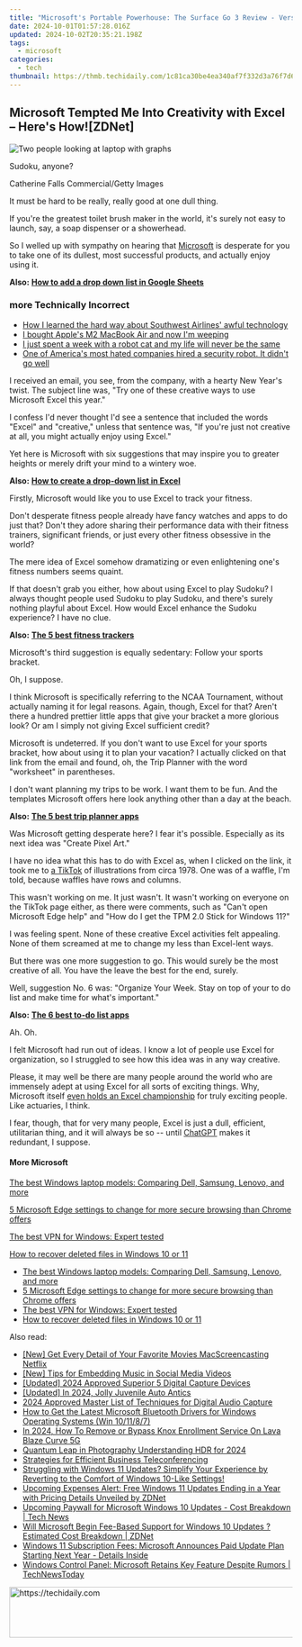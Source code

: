 ```yaml
---
title: "Microsoft's Portable Powerhouse: The Surface Go 3 Review - Versatile Tablet/Laptop, Yet Lacks Long-Lasting Battery Life | ZDNetwork Insights"
date: 2024-10-01T01:57:28.016Z
updated: 2024-10-02T20:35:21.198Z
tags:
  - microsoft
categories:
  - tech
thumbnail: https://thmb.techidaily.com/1c81ca30be4ea340af7f332d3a76f7d660b91fccbe6bb81eb5bf627c9ccf9af1.jpg
---
```


## Microsoft Tempted Me Into Creativity with Excel – Here's How![ZDNet]

![Two people looking at laptop with graphs](https://www.zdnet.com/a/img/resize/eafd1a387bb7e6b0265f3284c302e0f46ce07339/2023/02/03/af3b58e0-11c8-4c69-a84b-e91c7dc510eb/gettyimages-1441723112.jpg?auto=webp&width=1280)

Sudoku, anyone?

Catherine Falls Commercial/Getty Images

It must be hard to be really, really good at one dull thing.

If you're the greatest toilet brush maker in the world, it's surely not easy to launch, say, a soap dispenser or a showerhead.

So I welled up with sympathy on hearing that [Microsoft](https://www.zdnet.com/home-and-office/work-life/microsoft-teams-premium-is-getting-a-gpt-boost-via-openai/) is desperate for you to take one of its dullest, most successful products, and actually enjoy using it.

**Also:** [**How to add a drop down list in Google Sheets**](https://www.zdnet.com/home-and-office/work-life/how-to-add-a-drop-down-list-in-google-sheets/)

### more Technically Incorrect

* [How I learned the hard way about Southwest Airlines' awful technology](https://www.zdnet.com/article/how-i-learned-the-hard-way-about-southwest-airlines-awful-technology/)
* [I bought Apple's M2 MacBook Air and now I'm weeping](https://www.zdnet.com/article/i-bought-apples-m2-macbook-air-and-now-im-weeping/)
* [I just spent a week with a robot cat and my life will never be the same](https://www.zdnet.com/article/i-just-spent-a-week-with-a-robot-cat-and-my-life-will-never-be-the-same/)
* [One of America's most hated companies hired a security robot. It didn't go well](https://www.zdnet.com/article/one-of-americas-most-hated-companies-hired-a-security-robot-it-didnt-go-well/)

I received an email, you see, from the company, with a hearty New Year's twist. The subject line was, "Try one of these creative ways to use Microsoft Excel this year." 

I confess I'd never thought I'd see a sentence that included the words "Excel" and "creative," unless that sentence was, "If you're just not creative at all, you might actually enjoy using Excel." 

Yet here is Microsoft with six suggestions that may inspire you to greater heights or merely drift your mind to a wintery woe.

**Also:** [**How to create a drop-down list in Excel**](https://www.zdnet.com/home-and-office/work-life/how-to-create-a-drop-down-list-in-excel/)

Firstly, Microsoft would like you to use Excel to track your fitness. 

Don't desperate fitness people already have fancy watches and apps to do just that? Don't they adore sharing their performance data with their fitness trainers, significant friends, or just every other fitness obsessive in the world? 

The mere idea of Excel somehow dramatizing or even enlightening one's fitness numbers seems quaint.

If that doesn't grab you either, how about using Excel to play Sudoku? I always thought people used Sudoku to play Sudoku, and there's surely nothing playful about Excel. How would Excel enhance the Sudoku experience? I have no clue.

**Also:** [**The 5 best fitness trackers**](https://www.zdnet.com/article/best-fitness-tracker/) 

Microsoft's third suggestion is equally sedentary: Follow your sports bracket.

Oh, I suppose. 

I think Microsoft is specifically referring to the NCAA Tournament, without actually naming it for legal reasons. Again, though, Excel for that? Aren't there a hundred prettier little apps that give your bracket a more glorious look? Or am I simply not giving Excel sufficient credit?

Microsoft is undeterred. If you don't want to use Excel for your sports bracket, how about using it to plan your vacation? I actually clicked on that link from the email and found, oh, the Trip Planner with the word "worksheet" in parentheses. 

I don't want planning my trips to be work. I want them to be fun. And the templates Microsoft offers here look anything other than a day at the beach.

**Also:** [**The 5 best trip planner apps**](https://www.zdnet.com/article/best-trip-planner-app/)

Was Microsoft getting desperate here? I fear it's possible. Especially as its next idea was "Create Pixel Art." 

I have no idea what this has to do with Excel as, when I clicked on the link, it took me to [a TikTok](https://www.tiktok.com/@microsoft365/video/7017812421733633285?ocid=cmm50bixyyq) of illustrations from circa 1978\. One was of a waffle, I'm told, because waffles have rows and columns. 

This wasn't working on me. It just wasn't. It wasn't working on everyone on the TikTok page either, as there were comments, such as "Can't open Microsoft Edge help" and "How do I get the TPM 2.0 Stick for Windows 11?"

I was feeling spent. None of these creative Excel activities felt appealing. None of them screamed at me to change my less than Excel-lent ways.

But there was one more suggestion to go. This would surely be the most creative of all. You have the leave the best for the end, surely.

Well, suggestion No. 6 was: "Organize Your Week. Stay on top of your to do list and make time for what's important."

**Also:** [**The 6 best to-do list apps**](https://www.zdnet.com/home-and-office/work-life/best-to-do-list-app/)

Ah. Oh.

I felt Microsoft had run out of ideas. I know a lot of people use Excel for organization, so I struggled to see how this idea was in any way creative.

Please, it may well be there are many people around the world who are immensely adept at using Excel for all sorts of exciting things. Why, Microsoft itself [even holds an Excel championship](https://www.zdnet.com/article/i-just-watched-microsoft-try-to-make-excel-exciting-recovery-wont-be-easy/) for truly exciting people. Like actuaries, I think.

I fear, though, that for very many people, Excel is just a dull, efficient, utilitarian thing, and it will always be so -- until [ChatGPT](https://www.zdnet.com/article/chatgpts-next-big-challenge-helping-microsoft-to-challenge-google-search/) makes it redundant, I suppose.

#### More Microsoft

[The best Windows laptop models: Comparing Dell, Samsung, Lenovo, and more](https://www.zdnet.com/article/best-windows-laptop/ "The best Windows laptop models: Comparing Dell, Samsung, Lenovo, and more")

[5 Microsoft Edge settings to change for more secure browsing than Chrome offers](https://www.zdnet.com/article/5-microsoft-edge-settings-to-change-for-more-secure-browsing-than-chrome-offers/ "5 Microsoft Edge settings to change for more secure browsing than Chrome offers")

[The best VPN for Windows: Expert tested](https://www.zdnet.com/article/best-vpn-for-windows-pc/ "The best VPN for Windows: Expert tested")

[How to recover deleted files in Windows 10 or 11](https://www.zdnet.com/article/how-to-recover-deleted-files-in-windows-10-or-11/ "How to recover deleted files in Windows 10 or 11")

* [The best Windows laptop models: Comparing Dell, Samsung, Lenovo, and more](https://www.zdnet.com/article/best-windows-laptop/ "The best Windows laptop models: Comparing Dell, Samsung, Lenovo, and more")
* [5 Microsoft Edge settings to change for more secure browsing than Chrome offers](https://www.zdnet.com/article/5-microsoft-edge-settings-to-change-for-more-secure-browsing-than-chrome-offers/ "5 Microsoft Edge settings to change for more secure browsing than Chrome offers")
* [The best VPN for Windows: Expert tested](https://www.zdnet.com/article/best-vpn-for-windows-pc/ "The best VPN for Windows: Expert tested")
* [How to recover deleted files in Windows 10 or 11](https://www.zdnet.com/article/how-to-recover-deleted-files-in-windows-10-or-11/ "How to recover deleted files in Windows 10 or 11")

<ins class="adsbygoogle"
     style="display:block"
     data-ad-format="autorelaxed"
     data-ad-client="ca-pub-7571918770474297"
     data-ad-slot="1223367746"></ins>

<ins class="adsbygoogle"
     style="display:block"
     data-ad-client="ca-pub-7571918770474297"
     data-ad-slot="8358498916"
     data-ad-format="auto"
     data-full-width-responsive="true"></ins>

<span class="atpl-alsoreadstyle">Also read:</span>
<div><ul>
<li><a href="https://video-screen-grab.techidaily.com/new-get-every-detail-of-your-favorite-movies-macscreencasting-netflix/"><u>[New] Get Every Detail of Your Favorite Movies MacScreencasting Netflix</u></a></li>
<li><a href="https://article-helps.techidaily.com/new-tips-for-embedding-music-in-social-media-videos/"><u>[New] Tips for Embedding Music in Social Media Videos</u></a></li>
<li><a href="https://desktop-recording.techidaily.com/updated-2024-approved-superior-5-digital-capture-devices/"><u>[Updated] 2024 Approved Superior 5 Digital Capture Devices</u></a></li>
<li><a href="https://screen-capture.techidaily.com/updated-in-2024-jolly-juvenile-auto-antics/"><u>[Updated] In 2024, Jolly Juvenile Auto Antics</u></a></li>
<li><a href="https://screen-sharing-recording.techidaily.com/2024-approved-master-list-of-techniques-for-digital-audio-capture/"><u>2024 Approved Master List of Techniques for Digital Audio Capture</u></a></li>
<li><a href="https://win-dash.techidaily.com/how-to-get-the-latest-microsoft-bluetooth-drivers-for-windows-operating-systems-win-101187/"><u>How to Get the Latest Microsoft Bluetooth Drivers for Windows Operating Systems (Win 10/11/8/7)</u></a></li>
<li><a href="https://android-unlock.techidaily.com/in-2024-how-to-remove-or-bypass-knox-enrollment-service-on-lava-blaze-curve-5g-by-drfone-android/"><u>In 2024, How To Remove or Bypass Knox Enrollment Service On Lava Blaze Curve 5G</u></a></li>
<li><a href="https://extra-skills.techidaily.com/quantum-leap-in-photography-understanding-hdr-for-2024/"><u>Quantum Leap in Photography Understanding HDR for 2024</u></a></li>
<li><a href="https://screen-mirroring-recording.techidaily.com/strategies-for-efficient-business-teleconferencing/"><u>Strategies for Efficient Business Teleconferencing</u></a></li>
<li><a href="https://win-wonderful.techidaily.com/struggling-with-windows-11-updates-simplify-your-experience-by-reverting-to-the-comfort-of-windows-10-like-settings/"><u>Struggling with Windows 11 Updates? Simplify Your Experience by Reverting to the Comfort of Windows 10-Like Settings!</u></a></li>
<li><a href="https://win-wonderful.techidaily.com/upcoming-expenses-alert-free-windows-11-updates-ending-in-a-year-with-pricing-details-unveiled-by-zdnet/"><u>Upcoming Expenses Alert: Free Windows 11 Updates Ending in a Year with Pricing Details Unveiled by ZDNet</u></a></li>
<li><a href="https://win-wonderful.techidaily.com/upcoming-paywall-for-microsoft-windows-10-updates-cost-breakdown-tech-news/"><u>Upcoming Paywall for Microsoft Windows 10 Updates - Cost Breakdown | Tech News</u></a></li>
<li><a href="https://win-wonderful.techidaily.com/will-microsoft-begin-fee-based-support-for-windows-10-updates-estimated-cost-breakdown-zdnet/"><u>Will Microsoft Begin Fee-Based Support for Windows 10 Updates ? Estimated Cost Breakdown | ZDNet</u></a></li>
<li><a href="https://win-wonderful.techidaily.com/windows-11-subscription-fees-microsoft-announces-paid-update-plan-starting-next-year-details-inside/"><u>Windows 11 Subscription Fees: Microsoft Announces Paid Update Plan Starting Next Year - Details Inside</u></a></li>
<li><a href="https://win-wonderful.techidaily.com/windows-control-panel-microsoft-retains-key-feature-despite-rumors-technewstoday/"><u>Windows Control Panel: Microsoft Retains Key Feature Despite Rumors | TechNewsToday</u></a></li>
</ul></div>

<!-- affiliate ads begin -->
<a href="https://ephamedtechinc.pxf.io/c/5597632/2130528/26400" target="_top" id="2130528">
  <img src="//a.impactradius-go.com/display-ad/26400-2130528" border="0" alt="https://techidaily.com" width="728" height="90"/>
</a>
<img height="0" width="0" src="https://ephamedtechinc.pxf.io/i/5597632/2130528/26400" style="position:absolute;visibility:hidden;" border="0" />
<!-- affiliate ads end -->

